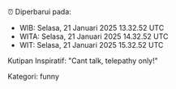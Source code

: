 ⏰ Diperbarui pada:
- WIB: Selasa, 21 Januari 2025 13.32.52 UTC
- WITA: Selasa, 21 Januari 2025 14.32.52 UTC
- WIT: Selasa, 21 Januari 2025 15.32.52 UTC

Kutipan Inspiratif:
"Cant talk, telepathy only!"


Kategori: funny

